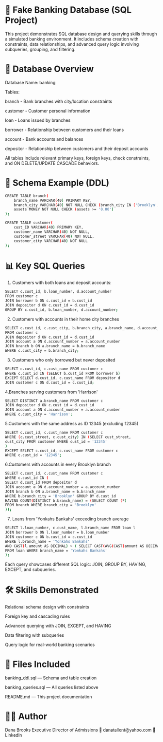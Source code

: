 # 🏦 Fake Banking Database (SQL Project)

This project demonstrates SQL database design and querying skills through a simulated banking environment. It includes schema creation with constraints, data relationships, and advanced query logic involving subqueries, grouping, and filtering.

# 🔹 Database Overview

Database Name: banking

Tables:

branch - Bank branches with city/location constraints

customer - Customer personal information

loan - Loans issued by branches

borrower - Relationship between customers and their loans

account - Bank accounts and balances

depositor - Relationship between customers and their deposit accounts

All tables include relevant primary keys, foreign keys, check constraints, and ON DELETE/UPDATE CASCADE behaviors.

# 🔧 Schema Example (DDL)
```bash
CREATE TABLE branch(
	branch_name VARCHAR(40) PRIMARY KEY,
	branch_city VARCHAR(40) NOT NULL CHECK (branch_city IN ('Brooklyn', 'Bronx', 'Manhattan', 'Yonkers')),
	assets MONEY NOT NULL CHECK (assets >= '0.00')
);

CREATE TABLE customer(
	cust_ID VARCHAR(40) PRIMARY KEY,
	customer_name VARCHAR(40) NOT NULL,
	customer_street VARCHAR(40) NOT NULL,
	customer_city VARCHAR(40) NOT NULL
);
```
# 📊 Key SQL Queries

1. Customers with both loans and deposit accounts:
```bash
SELECT c.cust_id, b.loan_number, d.account_number
FROM customer c
JOIN borrower b ON c.cust_id = b.cust_id
JOIN depositor d ON c.cust_id = d.cust_id
GROUP BY c.cust_id, b.loan_number, d.account_number;
```
2. Customers with accounts in their home city branches
```bash
SELECT c.cust_id, c.cust_city, b.branch_city, a.branch_name, d.account_number
FROM customer c
JOIN depositor d ON c.cust_id = d.cust_id
JOIN account a ON d.account_number = a.account_number
JOIN branch b ON a.branch_name = b.branch_name
WHERE c.cust_city = b.branch_city;
```
3. Customers who only borrowed but never deposited
```bash
SELECT c.cust_id, c.cust_name FROM customer c
WHERE c.cust_id IN (SELECT b.cust_id FROM borrower b)
EXCEPT SELECT d.cust_id, c.cust_name FROM depositor d
JOIN customer c ON d.cust_id = c.cust_id; 
```
4.Branches serving customers from 'Harrison'
```bash
SELECT DISTINCT a.branch_name FROM customer c
JOIN depositor d ON c.cust_id = d.cust_id
JOIN account a ON d.account_number = a.account_number
WHERE c.cust_city = 'Harrison'; 
```
5.Customers with the same address as ID 12345 (excluding 12345)
```bash
SELECT c.cust_id, c.cust_name FROM customer c
WHERE (c.cust_street, c.cust_city) IN (SELECT cust_street, 
cust_city FROM customer WHERE cust_id = '12345'
)
EXCEPT SELECT c.cust_id, c.cust_name FROM customer c
WHERE c.cust_id = '12345'; 
```
6.Customers with accounts in every Brooklyn branch
```bash
SELECT c.cust_id, c.cust_name FROM customer c
WHERE c.cust_id IN (
SELECT d.cust_id FROM depositor d
JOIN account a ON d.account_number = a.account_number
JOIN branch b ON a.branch_name = b.branch_name
WHERE b.branch_city = 'Brooklyn' GROUP BY d.cust_id
HAVING COUNT(DISTINCT b.branch_name) = (SELECT COUNT (*)
FROM branch WHERE branch_city = 'Brooklyn'
)); 
```
7. Loans from 'Yonkahs Bankahs' exceeding branch average
```bash
SELECT l.loan_number, c.cust_name, l.branch_name FROM loan l
JOIN borrower b ON l.loan_number = b.loan_number
JOIN customer c ON b.cust_id = c.cust_id
WHERE l.branch_name = 'Yonkahs Bankahs'
AND CAST(l.amount AS DECIMAL) > ( SELECT CAST(AVG(CAST(amount AS DECIMAL))AS DECIMAL)
FROM loan WHERE branch_name = 'Yonkahs Bankahs'
);
```
Each query showcases different SQL logic: JOIN, GROUP BY, HAVING, EXCEPT, and subqueries.

# 🛠 Skills Demonstrated

Relational schema design with constraints

Foreign key and cascading rules

Advanced querying with JOIN, EXCEPT, and HAVING

Data filtering with subqueries

Query logic for real-world banking scenarios


# 📂 Files Included

banking_ddl.sql — Schema and table creation

banking_queries.sql — All queries listed above

README.md — This project documentation

# 👩‍💼 Author

Dana Brooks
Executive Director of Admissions
📧 danatallent@yahoo.com
🔗 LinkedIn

